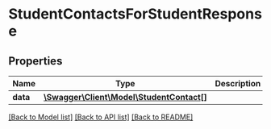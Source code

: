 # StudentContactsForStudentResponse

## Properties
Name | Type | Description | Notes
------------ | ------------- | ------------- | -------------
**data** | [**\Swagger\Client\Model\StudentContact[]**](StudentContact.md) |  | [optional] 

[[Back to Model list]](../README.md#documentation-for-models) [[Back to API list]](../README.md#documentation-for-api-endpoints) [[Back to README]](../README.md)


